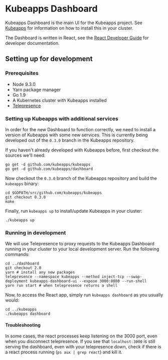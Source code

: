 # Kubeapps Dashboard

Kubeapps Dashboard is the main UI for the Kubeapps project. See
[Kubeapps](https://github.com/kubeapps/kubeapps) for information on how to
install this in your cluster.

The Dashboard is written in React, see the [React Developer
Guide](docs/react-developer-guide.md) for developer documentation.

## Setting up for development

### Prerequisites

- Node 9.3.0
- Yarn package manager
- Go 1.9
- A Kubernetes cluster with Kubeapps installed
- [Telepresence](https://telepresence.io)

### Setting up Kubeapps with additional services

In order for the new Dashboard to function correctly, we need to install a
version of Kubeapps with some new services. This is currently being developed
out of the `0.3.0` branch in the Kubeapps repository.

If you haven't already developed with Kubeapps before, first checkout the
sources we'll need:

```
go get -d github.com/kubeapps/kubeapps
go get -d github.com/kubeapps/dashboard
```

Now checkout the `0.3.0` branch of the Kubeapps repository and build the
`kubeapps` binary:

```
cd $GOPATH/src/github.com/kubeapps/kubeapps
git checkout 0.3.0
make
```

Finally, run `kubeapps up` to install/update Kubeapps in your cluster:

```
./kubeapps up
```

### Running in development

We will use Telepresence to proxy requests to the Kubeapps Dashboard running in
your cluster to your local development server. Run the following commands:

```
cd ../dashboard
git checkout 2.0
yarn # install any new packages
telepresence --namespace kubeapps --method inject-tcp --swap-deployment kubeapps-dashboard-ui --expose 3000:8080 --run-shell
yarn run start # when telepresence returns a shell
```

Now, to access the React app, simply run `kubeapps dashboard` as you usually
would:

```
cd ../kubeapps
./kubeapps dashboard
```

#### Troubleshooting

In some cases, the react processes keep listening on the 3000 port, even when you disconnect telepresence. If you see that `localhost:3000` is still serving the dashboard, even with your telepresence down, check if there is a react process running (`ps aux | grep react`) and kill it.
